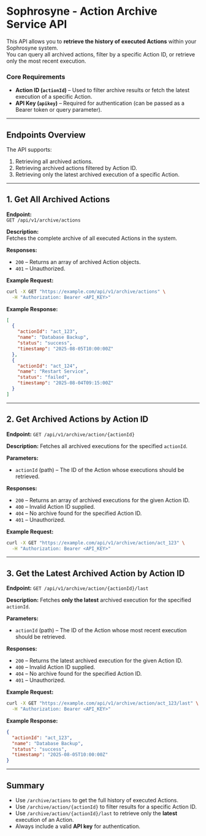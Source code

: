 # Sophrosyne - Action Archive Service API

This API allows you to **retrieve the history of executed Actions** within your Sophrosyne system.  
You can query all archived actions, filter by a specific Action ID, or retrieve only the most recent execution.

### Core Requirements
- **Action ID (`actionId`)** – Used to filter archive results or fetch the latest execution of a specific Action.
- **API Key (`apikey`)** – Required for authentication (can be passed as a Bearer token or query parameter).

---

## Endpoints Overview

The API supports:
1. Retrieving all archived actions.
2. Retrieving archived actions filtered by Action ID.
3. Retrieving only the latest archived execution of a specific Action.

---

## **1. Get All Archived Actions**

**Endpoint:**  
`GET /api/v1/archive/actions`

**Description:**  
Fetches the complete archive of all executed Actions in the system.

**Responses:**
- `200` – Returns an array of archived Action objects.
- `401` – Unauthorized.

**Example Request:**
```bash
curl -X GET "https://example.com/api/v1/archive/actions" \
  -H "Authorization: Bearer <API_KEY>"
````

**Example Response:**

```json
[
  {
    "actionId": "act_123",
    "name": "Database Backup",
    "status": "success",
    "timestamp": "2025-08-05T10:00:00Z"
  },
  {
    "actionId": "act_124",
    "name": "Restart Service",
    "status": "failed",
    "timestamp": "2025-08-04T09:15:00Z"
  }
]
```

---

## **2. Get Archived Actions by Action ID**

**Endpoint:**
`GET /api/v1/archive/action/{actionId}`

**Description:**
Fetches all archived executions for the specified `actionId`.

**Parameters:**

* `actionId` (path) – The ID of the Action whose executions should be retrieved.

**Responses:**

* `200` – Returns an array of archived executions for the given Action ID.
* `400` – Invalid Action ID supplied.
* `404` – No archive found for the specified Action ID.
* `401` – Unauthorized.

**Example Request:**

```bash
curl -X GET "https://example.com/api/v1/archive/action/act_123" \
  -H "Authorization: Bearer <API_KEY>"
```

---

## **3. Get the Latest Archived Action by Action ID**

**Endpoint:**
`GET /api/v1/archive/action/{actionId}/last`

**Description:**
Fetches **only the latest** archived execution for the specified `actionId`.

**Parameters:**

* `actionId` (path) – The ID of the Action whose most recent execution should be retrieved.

**Responses:**

* `200` – Returns the latest archived execution for the given Action ID.
* `400` – Invalid Action ID supplied.
* `404` – No archive found for the specified Action ID.
* `401` – Unauthorized.

**Example Request:**

```bash
curl -X GET "https://example.com/api/v1/archive/action/act_123/last" \
  -H "Authorization: Bearer <API_KEY>"
```

**Example Response:**

```json
{
  "actionId": "act_123",
  "name": "Database Backup",
  "status": "success",
  "timestamp": "2025-08-05T10:00:00Z"
}
```

---

## Summary

* Use `/archive/actions` to get the full history of executed Actions.
* Use `/archive/action/{actionId}` to filter results for a specific Action ID.
* Use `/archive/action/{actionId}/last` to retrieve only the **latest** execution of an Action.
* Always include a valid **API key** for authentication.

